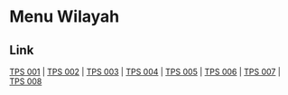 # Menu Wilayah

## Link

[TPS 001](https://github.com/gigit-pemilu/pemilu-2024-82-maluku-utara/tree/main/pilpres/hitung-suara/sub/82-maluku-utara/sub/04-halmahera-selatan/sub/02-kayoa/sub/2023-guruapin/sub/001-tps)
 | 
[TPS 002](https://github.com/gigit-pemilu/pemilu-2024-82-maluku-utara/tree/main/pilpres/hitung-suara/sub/82-maluku-utara/sub/04-halmahera-selatan/sub/02-kayoa/sub/2023-guruapin/sub/002-tps)
 | 
[TPS 003](https://github.com/gigit-pemilu/pemilu-2024-82-maluku-utara/tree/main/pilpres/hitung-suara/sub/82-maluku-utara/sub/04-halmahera-selatan/sub/02-kayoa/sub/2023-guruapin/sub/003-tps)
 | 
[TPS 004](https://github.com/gigit-pemilu/pemilu-2024-82-maluku-utara/tree/main/pilpres/hitung-suara/sub/82-maluku-utara/sub/04-halmahera-selatan/sub/02-kayoa/sub/2023-guruapin/sub/004-tps)
 | 
[TPS 005](https://github.com/gigit-pemilu/pemilu-2024-82-maluku-utara/tree/main/pilpres/hitung-suara/sub/82-maluku-utara/sub/04-halmahera-selatan/sub/02-kayoa/sub/2023-guruapin/sub/005-tps)
 | 
[TPS 006](https://github.com/gigit-pemilu/pemilu-2024-82-maluku-utara/tree/main/pilpres/hitung-suara/sub/82-maluku-utara/sub/04-halmahera-selatan/sub/02-kayoa/sub/2023-guruapin/sub/006-tps)
 | 
[TPS 007](https://github.com/gigit-pemilu/pemilu-2024-82-maluku-utara/tree/main/pilpres/hitung-suara/sub/82-maluku-utara/sub/04-halmahera-selatan/sub/02-kayoa/sub/2023-guruapin/sub/007-tps)
 | 
[TPS 008](https://github.com/gigit-pemilu/pemilu-2024-82-maluku-utara/tree/main/pilpres/hitung-suara/sub/82-maluku-utara/sub/04-halmahera-selatan/sub/02-kayoa/sub/2023-guruapin/sub/008-tps)

